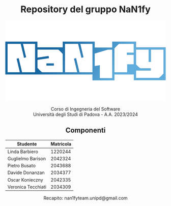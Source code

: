 <h1 align="center"> Repository del gruppo NaN1fy </h1>

<p align="center">
  <img src="assets/Nan1fy-logotype-transparent.png">
</p>

<p align="center"> 
  Corso di Ingegneria del Software
  <br>
  Università degli Studi di Padova - A.A. 2023/2024
</p>

<h2 align="center"> Componenti </h2>

<div align="center">
  
  | Studente | Matricola |
  | -------- | --------- |
  Linda Barbiero     | 1220244
  Guglielmo Barison  | 2042324
  Pietro Busato      | 2043688
  Davide Donanzan    | 2034377
  Oscar Konieczny    | 2042335
  Veronica Tecchiati | 2034309
  
</div>

<p align="center"> Recapito: nan1fyteam.unipd@gmail.com </p>
